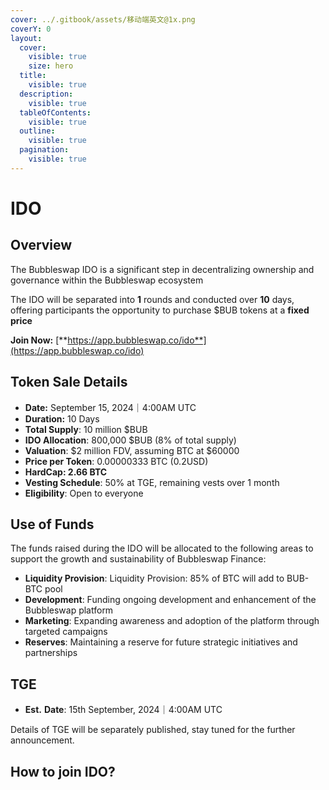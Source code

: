 ```yaml
---
cover: ../.gitbook/assets/移动端英文@1x.png
coverY: 0
layout:
  cover:
    visible: true
    size: hero
  title:
    visible: true
  description:
    visible: true
  tableOfContents:
    visible: true
  outline:
    visible: true
  pagination:
    visible: true
---
```


# IDO

## Overview

The Bubbleswap IDO is a significant step in decentralizing ownership and governance within the Bubbleswap ecosystem

The IDO will be separated into **1** rounds and conducted over **10** days, offering participants the opportunity to purchase $BUB tokens at a **fixed price**

**Join Now:** [**https://app.bubbleswap.co/ido**](https://app.bubbleswap.co/ido)

## **Token Sale Details**

* **Date:** September 15, 2024｜4:00AM UTC
* **Duration:** 10 Days
* **Total Supply**: 10 million $BUB
* **IDO Allocation**: 800,000 $BUB (8% of total supply)
* **Valuation**: $2 million FDV, assuming BTC at $60000
* **Price per Token**: 0.00000333 BTC (0.2USD)
* **HardCap: 2.66 BTC**
* **Vesting Schedule**: 50% at TGE, remaining vests over 1 month
* **Eligibility**: Open to everyone

## **Use of Funds** <a href="#use-of-funds" id="use-of-funds"></a>

The funds raised during the IDO will be allocated to the following areas to support the growth and sustainability of Bubbleswap Finance:

* **Liquidity Provision**: Liquidity Provision: 85% of BTC will add to BUB-BTC pool
* **Development**: Funding ongoing development and enhancement of the Bubbleswap platform
* **Marketing**: Expanding awareness and adoption of the platform through targeted campaigns
* **Reserves**: Maintaining a reserve for future strategic initiatives and partnerships

## TGE <a href="#tge" id="tge"></a>

* **Est.** **Date**: 15th September, 2024｜4:00AM UTC

Details of TGE will be separately published, stay tuned for the further announcement.

## How to join IDO?

